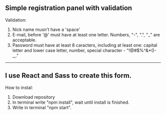 Simple registration panel with validation
------
Validation:
1. Nick name musn't have a 'space'
2. E-mail, before '@' must have at least one letter. Numbers, "-", ".", "_" are acceptable.
3. Password must have at least 8 caracters, including at least one: capital letter and lower case letter, number, special character - "!@#$%^&*()-_,."
------
I use React and Sass to create this form.
------
How to instal:
1. Download repository
2. In terminal write "npm install", wait until install is finished.
3. Write in terminal "npm start".
